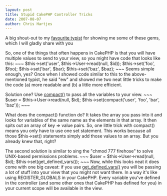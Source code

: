 ```yaml
--- 
layout: post
title: Stupid CakePHP Controller Tricks
date: 2007-08-07
author: Chris Hartjes
---
```

<p>A big shout-out to my <a href="http://cake.insertdesignhere.com/">favourite typist</a> for showing me some of these gems, which I will gladly share with you</p>
<p>
So, one of the things that often happens in CakePHP is that you will have multiple values to send to your view, so you might have code that looks like this:
~~~
$this->set('user', $this->User->read(null, $id));
$this->set('foo', $foo);
$this->set('bar', $bar);
$this->set('baz', $baz);
~~~
Seems simple enough, yes?  Once when I showed code similar to this to the above-mentioned typist, he said "ew" and showed me two neat little tricks to make the code (a) more readable and (b) a little more efficient.  
</p>
<p>Solution one?  Use <a href="http://www.php.net/compact">compact()</a> to pass all the variables to your view.
~~~
$user = $this->User->read(null, $id);
$this->set(compact('user', 'foo', 'bar', 'baz'));
~~~
</p><p>
What does the compact() function do?  It takes the array you pass into it and looks for variables of the same name as the elements in that array.  It then spits out an array of key => value pairs.  So, one little trick with compact() means you only have to use one set statement.  This works because all those $this->set() statements simply add those values to an array.  But you already knew that, right?
</p>
<p>The second solution is similar to sing the "chmod 777 firehose" to solve UNIX-based permissions problems.
~~~
$user = $this->User->read(null, $id);
$this->set(get_defined_vars());
~~~
Now, while this looks neat it does come with one big caveat:  if you use <a href="http://www.php.net/get_defined_vars">get_defined_vars()</a> you will be passing a lot of stuff into your view that you might not want there.  In a way it's like using REGISTER_GLOBALS in your CakePHP.  Every variable you've defined in the controller (and some other ones that CakePHP has defined for you) in your current scope will be available in the view.
</p>
